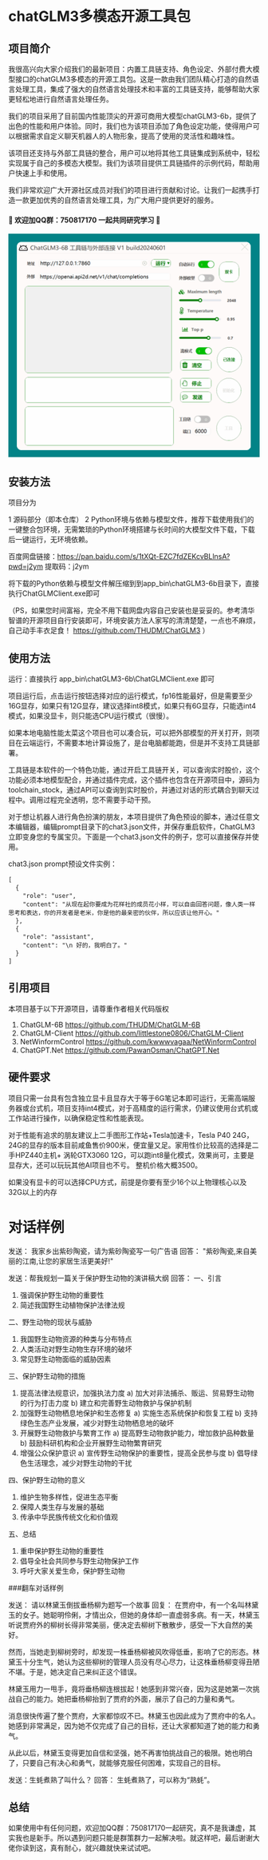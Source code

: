 # chatGLM3多模态开源工具包

## 项目简介

我很高兴向大家介绍我们的最新项目：内置工具链支持、角色设定、外部付费大模型接口的chatGLM3多模态的开源工具包。这是一款由我们团队精心打造的自然语言处理工具，集成了强大的自然语言处理技术和丰富的工具链支持，能够帮助大家更轻松地进行自然语言处理任务。

我们的项目采用了目前国内性能顶尖的开源可商用大模型chatGLM3-6b，提供了出色的性能和用户体验。同时，我们也为该项目添加了角色设定功能，使得用户可以根据需求自定义聊天机器人的人物形象，提高了使用的灵活性和趣味性。

该项目还支持与外部工具链的整合，用户可以地将其他工具链集成到系统中，轻松实现属于自己的多模态大模型。我们为该项目提供工具链插件的示例代码，帮助用户快速上手和使用。

我们非常欢迎广大开源社区成员对我们的项目进行贡献和讨论。让我们一起携手打造一款更加优秀的自然语言处理工具，为广大用户提供更好的服务。

#### 🤗 欢迎加QQ群：750817170 一起共同研究学习 👋

![](intro.gif)


## 安装方法

项目分为

1 源码部分（即本仓库）
2 Python环境与依赖与模型文件，推荐下载使用我们的一键整合包环境，无需繁琐的Python环境搭建与长时间的大模型文件下载，下载后一键运行，无环境依赖。

百度网盘链接：https://pan.baidu.com/s/1tXQt-EZC7fdZEKcvBLlnsA?pwd=j2ym 
提取码：j2ym

将下载的Python依赖与模型文件解压缩到到app_bin\chatGLM3-6b目录下，直接执行ChatGLMClient.exe即可

（PS，如果您时间富裕，完全不用下载网盘内容自己安装也是妥妥的。参考清华智谱的开源项目自行安装即可，环境安装方法人家写的清清楚楚，一点也不麻烦，自己动手丰衣足食！ https://github.com/THUDM/ChatGLM3 ）

## 使用方法 

运行：直接执行 app_bin\chatGLM3-6b\ChatGLMClient.exe 即可

项目运行后，点击运行按钮选择对应的运行模式，fp16性能最好，但是需要至少16G显存，如果只有12G显存，建议选择int8模式，如果只有6G显存，只能选int4模式，如果没显卡，则只能选CPU运行模式（很慢）。

如果本地电脑性能太菜这个项目也可以凑合玩，可以把外部模型的开关打开，则项目在云端运行，不需要本地计算设施了，是台电脑都能跑，但是并不支持工具链部署。

工具链是本软件的一个特色功能，通过开启工具链开关，可以查询实时股价，这个功能必须本地模型配合，并通过插件完成，这个插件也包含在开源项目中，源码为 toolchain_stock，通过API可以查询到实时股价，并通过对话的形式耦合到聊天过程中。调用过程完全透明，您不需要手动干预。

对于想让机器人进行角色扮演的朋友，本项目提供了角色预设的脚本，通过任意文本编辑器，编辑prompt目录下的chat3.json文件，并保存重启软件，ChatGLM3立即变身您的专属宝贝。下面是一个chat3.json文件的例子，您可以直接保存并使用。

chat3.json prompt预设文件实例：

    [
      {
        "role": "user",
        "content": "从现在起你要成为花样社的成员花小样，可以自由回答问题，像人类一样思考和表达，你的开发者是老米，你是他的最亲密的伙伴，所以应该让他开心。"
      },
      {
        "role": "assistant",
        "content": "\n 好的，我明白了。"
      }
    ]


## 引用项目

本项目基于以下开源项目，请尊重作者相关代码版权
1) ChatGLM-6B
https://github.com/THUDM/ChatGLM-6B
2) ChatGLM-Client
https://github.com/littlestone0806/ChatGLM-Client
3) NetWinformControl
https://github.com/kwwwvagaa/NetWinformControl
4) ChatGPT.Net
https://github.com/PawanOsman/ChatGPT.Net

## 硬件要求

项目只需一台具有包含独立显卡且显存大于等于6G笔记本即可运行，无需高端服务器或台式机，项目支持int4模式，对于高精度的运行需求，仍建议使用台式机或工作站进行操作，以确保稳定性和性能表现。

对于性能有追求的朋友建议上二手图形工作站+Tesla加速卡，Tesla P40 24G，24G的显存的版本目前咸鱼售价900米，便宜量又足。家用性价比较高的选择是二手HPZ440主机+ 涡轮GTX3060 12G，可以跑int8量化模式，效果尚可，主要是显存大，还可以玩玩其他AI项目也不亏。 整机价格大概3500。

如果没有显卡的可以选择CPU方式，前提是你要有至少16个以上物理核心以及32G以上的内存

# 对话样例

发送：
我家乡出紫砂陶瓷，请为紫砂陶瓷写一句广告语
回答：
 "紫砂陶瓷,来自美丽的江南,让您的家居生活更美好!"

发送：帮我规划一篇关于保护野生动物的演讲稿大纲
回答：
 一、引言
1. 强调保护野生动物的重要性
2. 简述我国野生动植物保护法律法规

二、野生动物的现状与威胁
1. 我国野生动物资源的种类与分布特点
2. 人类活动对野生动物生存环境的破坏
3. 常见野生动物面临的威胁因素

三、保护野生动物的措施
1. 提高法律法规意识，加强执法力度
   a) 加大对非法捕杀、贩运、贸易野生动物的行为打击力度
   b) 建立和完善野生动物救护与保护机制
2. 加强野生动物栖息地保护和生态修复
   a) 实施生态系统保护和恢复工程
   b) 支持绿色生态产业发展，减少对野生动物栖息地的破坏
3. 开展野生动物救护与繁育工作
   a) 提高野生动物救护能力，增加救护品种数量
   b) 鼓励科研机构和企业开展野生动物繁育研究
4. 增强公众保护意识
   a) 宣传野生动物保护的重要性，提高全民参与度
   b) 倡导绿色生活理念，减少对野生动物的干扰

四、保护野生动物的意义
1. 维护生物多样性，促进生态平衡
2. 保障人类生存与发展的基础
3. 传承中华民族传统文化和价值观

五、总结
1. 重申保护野生动物的重要性
2. 倡导全社会共同参与野生动物保护工作
3. 呼吁大家关爱生命，保护野生动物

###翻车对话样例

发送：
请以林黛玉倒拔垂杨柳为题写一个故事
回复：
在贾府中，有一个名叫林黛玉的女子。她聪明伶俐，才情出众，但她的身体却一直虚弱多病。有一天，林黛玉听说贾府外的柳树长得非常美丽，便决定去柳树下散散步，感受一下大自然的美好。

然而，当她走到柳树旁时，却发现一株垂杨柳被风吹得低垂，影响了它的形态。林黛玉十分生气，她认为这些柳树的管理人员没有尽心尽力，让这株垂杨柳变得丑陋不堪。于是，她决定自己来纠正这个错误。

林黛玉用力一甩手，竟将垂杨柳连根拔起！她感到非常兴奋，因为这是她第一次挑战自己的能力。她把垂杨柳抬到了贾府的外面，展示了自己的力量和勇气。

消息很快传遍了整个贾府，大家都惊叹不已。林黛玉也因此成为了贾府中的名人。她感到非常满足，因为她不仅完成了自己的目标，还让大家都知道了她的能力和勇气。

从此以后，林黛玉变得更加自信和坚强，她不再害怕挑战自己的极限。她也明白了，只要自己有决心和勇气，就能够克服任何困难，实现自己的目标。

发送：生蚝煮熟了叫什么？
回答：
 生蚝煮熟了，可以称为“熟蚝”。

## 总结

如果使用中有任何问题，欢迎加QQ群：750817170一起研究，真不是我谦虚，其实我也是新手。所以遇到问题只能是群策群力一起解决啦。就这样吧，最后谢谢大佬你读到这，真有耐心，就兴趣就快来试试吧。

